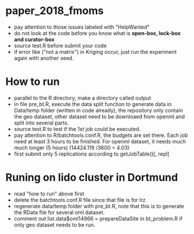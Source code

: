 # paper_2018_fmoms
- pay attention to those issues labeled with "HelpWanted"
- do not look at the code before you know what is **open-box, lock-box and curator-box**
- source test.R before submit your code
- if error like ("not a matrix") in Kriging occur, just run the experiment again with another seed. 


# How to run
- parallel to the R directory, make a directory called output
- in file pre_bt.R, execute the data split function to generate data in Data/temp folder (written in code already), the repository only contain the geo dataset, other dataset need to be downloaed from openml and split into several parts. 
- source test.R to test if the 1st job could be executed. 
- pay attention to R/batchtools.conf.R, the budgets are set there. Each job need at least 3 hours to be finished. For openml dataset, it needs much much longer (5 hours) (14424.119 /3600 = 4.03)
- first submit only 5 replications according to getJobTable()[, repl] 


# Runing on lido cluster in Dortmund
- read "how to run" above first
- delete the batchtools.conf.R file since that file is for lrz
- regenerate data/temp folder with pre_bt.R, note that this is to generate the RData file for several oml dataset. 
- comment out list.data$oml14966 = prepareDataSite in bt_problem.R if only geo dataset needs to be run. 
